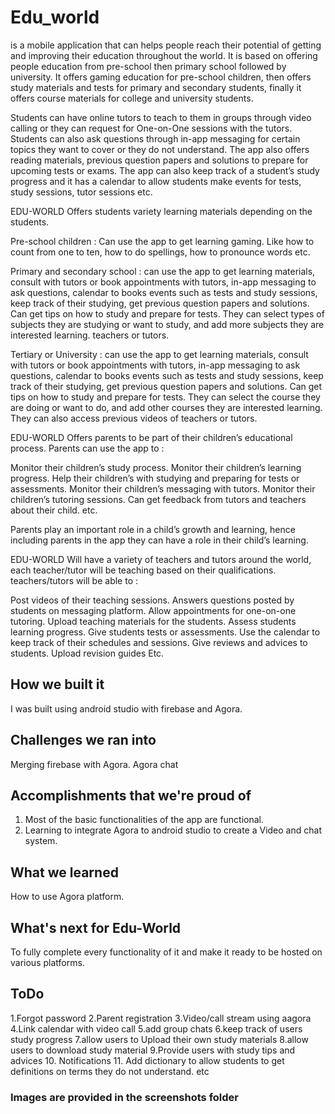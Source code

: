 # Edu_world
is a mobile application that can helps people reach their potential of getting 
and improving their education throughout the world. It is based on offering people education from 
pre-school then primary school followed by university. It offers gaming education for pre-school 
children, then offers study materials and tests for primary and secondary students, finally it offers 
course materials for college and university students. 

Students can have online tutors to teach to them in groups through video calling or they can request for 
One-on-One sessions with the tutors. Students can also ask questions through in-app messaging for
certain topics they want to cover or they do not understand. The app also offers reading materials, 
previous question papers and solutions to prepare for upcoming tests or exams. The app can also keep
track of a student’s study progress and it has a calendar to allow students make events for tests, 
study sessions, tutor sessions etc.

EDU-WORLD Offers students variety learning materials depending on the students.

Pre-school children : Can use the app to get learning gaming. Like how to count from one to ten, how to do spellings, how to pronounce words etc.

Primary and secondary school : can use the app to get learning materials, consult with tutors or book appointments with tutors, in-app messaging to ask questions, calendar to books events such as tests and study sessions, keep track of their studying, get previous question papers and solutions. Can get tips on how to study and prepare for tests. They can select types of subjects they are studying or want to study, and add more subjects they are interested learning. teachers or tutors.

Tertiary or University : can use the app to get learning materials, consult with tutors or book appointments with tutors, in-app messaging to ask questions, calendar to books events such as tests and study sessions, keep track of their studying, get previous question papers and solutions. Can get tips on how to study and prepare for tests. They can select the course they are doing or want to do, and add other courses they are interested learning. They can also access previous videos of teachers or tutors.

EDU-WORLD Offers parents to be part of their children’s educational process. Parents can use the app to :

Monitor their children’s study process.
Monitor their children’s learning progress.
Help their children’s with studying and preparing for tests or assessments.
Monitor their children’s messaging with tutors.
Monitor their children’s tutoring sessions.
Can get feedback from tutors and teachers about their child. 
etc.

Parents play an important role in a child’s growth and learning, hence including parents in the app they can have a role in their child’s learning.

EDU-WORLD Will have a variety of teachers and tutors around the world, each teacher/tutor will be teaching based on their qualifications. teachers/tutors will be able to :

Post videos of their teaching sessions.
Answers questions posted by students on messaging platform.
Allow appointments for one-on-one tutoring.
Upload teaching materials for the students.
Assess students learning progress.
Give students tests or assessments.
Use the calendar to keep track of their schedules and sessions.
Give reviews and advices to students.
Upload revision guides
Etc.


## How we built it
I was built using android studio with firebase and Agora.

## Challenges we ran into
Merging firebase with Agora.
Agora chat 

## Accomplishments that we're proud of
1. Most of the basic functionalities of the app are functional. 
2. Learning to integrate Agora to android studio to create a Video and chat system.

## What we learned
How to use  Agora platform.

## What's next for Edu-World
To fully complete every functionality of it and make it ready to be hosted on various platforms. 

## ToDo
1.Forgot password
2.Parent registration
3.Video/call stream using aagora
4.Link calendar with video call
5.add group chats
6.keep track of users study progress
7.allow users to Upload their own study materials
8.allow users to download study material
9.Provide users with study tips and advices
10. Notifications
11. Add dictionary to allow students to get definitions on terms they do not understand.
etc

### Images are provided in the screenshots folder
